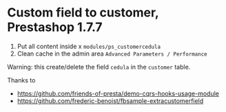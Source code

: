 # Custom field to customer, Prestashop 1.7.7

1. Put all content inside x `modules/ps_customercedula`
2. Clean cache in the admin area `Advanced Parameters / Performance`

Warning: this create/delete the field `cedula` in the `customer` table. 

Thanks to
- https://github.com/friends-of-presta/demo-cqrs-hooks-usage-module
- https://github.com/frederic-benoist/fbsample-extracustomerfield